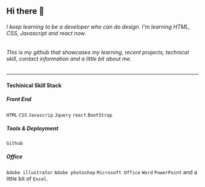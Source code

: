 ## Hi there 👋
###### I keep learning to be a developer who can do design. I'm learning HTML, CSS, Javascript and react now.
###### This is my github that showcases my learning, recent projects, technical skill, contact information and a little bit about me.


---










#### Techinical Skill Stack

##### Front End
`HTML` `CSS` `Javascrip` `Jquery` `react` `BootStrap`
##### Tools & Deployment
`Github`
##### Office
`Adobe illustrator` `Adobe photoshop` `Microsoft Office` `Word` `PowerPoint` and a little bit of `Excel`.

